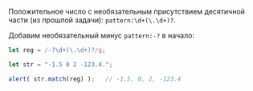 Положительное число с необязательным присутствием десятичной части (из прошлой задачи): `pattern:\d+(\.\d+)?`.

Добавим необязательный минус `pattern:-?` в начало:

```js run
let reg = /-?\d+(\.\d+)?/g;

let str = "-1.5 0 2 -123.4.";

alert( str.match(reg) );   // -1.5, 0, 2, -123.4
```
